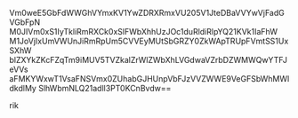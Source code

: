 Vm0weE5GbFdWWGhVYmxKV1YwZDRXRmxVU205V1JteDBaVVYwVjFadGVGbFpN
M0JIVm0xS1IyTkliRmRXCk0xSlFWbXhhUzJOc1duRldiRlpYQ21KVk1IaFhW
M1JoVjIxUmVWUnJiRmRpUm5CVVEyMUtSbGRZY0ZkWApTRUpFVmtSS1UxSXhW
blZXYkZKcFZqTm9iMUV5TVZkalZrWlZWbXhLVGdwaVZrbDZWMWQwYTFJeVVs
aFMKYWxwT1VsaFNSVmx0ZUhabGJHUnpVbFJzVVZWWE9VeGFSbWhMWldkdlMy
SlhWbmNLQ21adll3PT0KCnBvdw==

rik